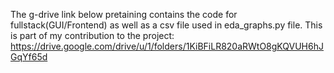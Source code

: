 
The g-drive link below pretaining contains the code for fullstack(GUI/Frontend) as well as a csv file used in eda_graphs.py file. This is part of my contribution to the project:
https://drive.google.com/drive/u/1/folders/1KiBFiLR820aRWtO8gKQVUH6hJGqYf65d
